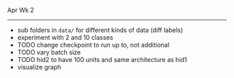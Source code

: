 Apr Wk 2
**********
- sub folders in `data/` for different kinds of data (diff labels)
- experiment with 2 and 10 classes
- TODO change checkpoint to run up to, not additional
- TODO vary batch size
- TODO hid2 to have 100 units and same architecture as hid1
- visualize graph
